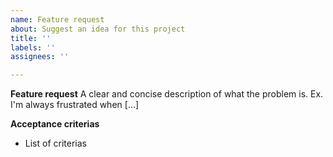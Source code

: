 ```yaml
---
name: Feature request
about: Suggest an idea for this project
title: ''
labels: ''
assignees: ''

---
```


**Feature request**
A clear and concise description of what the problem is. Ex. I'm always frustrated when [...]

**Acceptance criterias**
* List of criterias
